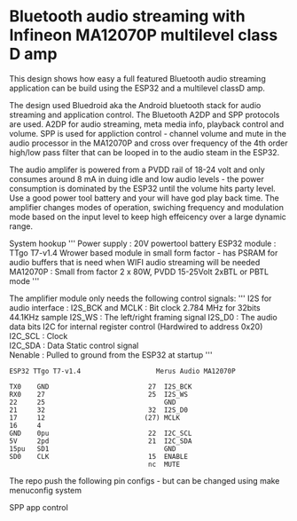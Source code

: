 # Bluetooth audio streaming with Infineon MA12070P multilevel class D amp 

This design shows how easy a full featured Bluetooth audio streaming application can be build 
using the ESP32 and a multilevel classD amp. 

The design used Bluedroid aka the Android bluetooth stack for audio streaming and application control. 
The Bluetooth A2DP and SPP protocols are used. A2DP for audio streaming, meta media info, playback control 
and volume. SPP is used for appliction control - channel volume and mute in the audio processor in the MA12070P 
and cross over frequency of the 4th order high/low pass filter that can be looped in to the audio steam in 
the ESP32. 

The audio amplifer is powered from a PVDD rail of 18-24 volt and only consumes around 8 mA in duing idle and low audio 
levels - the power consumption is dominated by the ESP32 until the volume hits party level. Use a good power tool battery and
your will have god play back time. 
The amplifier changes modes of operation, swiching frequency and modulation mode based on the input level to 
keep high effeicency over a large dynamic range.

System hookup 
'''
Power supply : 20V powertool battery 
ESP32 module : TTgo T7-v1.4 Wrower based module in small form factor - has PSRAM for audio buffers that is need when WIFI 
               audio streaming will be needed
MA12070P     : Small from factor 2 x 80W, PVDD 15-25Volt 2xBTL or PBTL mode
'''

The amplifier module only needs the following control signals:
'''
I2S for audio interface : 
  I2S_BCK and MCLK : Bit clock 2.784 MHz for 32bits 44.1KHz sample 
  I2S_WS           : The left/right framing signal 
  I2S_D0           : The audio data bits
I2C for internal register control (Hardwired to address 0x20)
  I2C_SCL          : Clock        
  I2C_SDA          : Data
Static control signal  
  Nenable          : Pulled to ground from the ESP32 at startup 
'''

```
ESP32 TTgo T7-v1.4                   Merus Audio MA12070P 

TX0    GND                         27  I2S_BCK
RX0    27                          25  I2S_WS
22     25                              GND
21     32                          32  I2S_D0
17     12                         (27) MCLK 
16     4                               
GND    0pu                         22  I2C_SCL
5V     2pd                         21  I2C_SDA  
15pu   SD1                             GND   
SD0    CLK                         15  ENABLE  
                                   nc  MUTE 
```
The repo push the following pin configs - but can be changed using make menuconfig system 



SPP app control 



